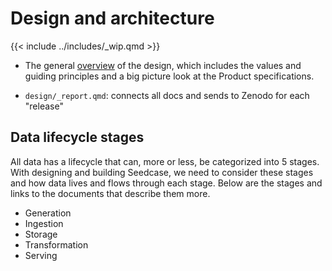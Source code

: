 # Design and architecture

{{< include ../includes/_wip.qmd >}}

<!-- TODO: Audience of these docs -->

-   The general [overview](/design/overview.md) of the design, which
    includes the values and guiding principles and a big picture look at
    the Product specifications.

-   `design/_report.qmd`: connects all docs and sends to Zenodo for each
    "release"

## Data lifecycle stages

All data has a lifecycle that can, more or less, be categorized into 5
stages. With designing and building Seedcase, we need to consider these
stages and how data lives and flows through each stage. Below are the
stages and links to the documents that describe them more.

-   Generation
-   Ingestion
-   Storage
-   Transformation
-   Serving
